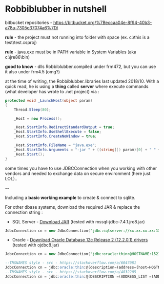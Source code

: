 # Robbiblubber in nutshell

bitbucket repositories - https://bitbucket.org/%7Beccaa04e-8f94-40b3-a78a-7305e37074a6%7D/

**rule** - the project must not running into folder with space (ex. c:\this is a test\test.csproj)

**rule** - java.exe must be in PATH variable in System Variables (aka c:\jre86\bin)

**good to know** - dlls Robbiblubber.compiled under frm472, but you can use it also under frm4.5 (omg?)

at the time of writing, the Robbiblubber.libraries last updated 2018/10. With a quick read, he is using a **thing** called **server** where execute commands (what developer has wrote to .net project) via :
```csharp
protected void _LaunchHost(object param)
{
	Thread.Sleep(80);

	_Host = new Process();

	_Host.StartInfo.RedirectStandardOutput = true;
	_Host.StartInfo.UseShellExecute = false;
	_Host.StartInfo.CreateNoWindow = true;

	_Host.StartInfo.FileName = "java.exe";
	_Host.StartInfo.Arguments = "-jar " + ((string[]) param)[0] + " " + ((string[]) param)[1];
	_Host.Start();
}
```

some times you have to use JDBCConnection when you working with other vendors and needed to exchange data on secure environment (here just LOL)..

--

Including a **basic working example** to create & connect to sqlite.

For other dbase systems, download the required JAR & replace the connection string :

  - SQL Server - [Download JAR](https://docs.microsoft.com/en-us/sql/connect/jdbc/using-the-jdbc-driver?view=sql-server-2017) (tested with mssql-jdbc-7.4.1.jre8.jar) 
```sql
JdbcConnection cn = new JdbcConnection("jdbc:sqlserver://xx.xx.xx.xx:13021;databaseName=POPAY", "com.microsoft.sqlserver.jdbc.SQLServerDriver","user","password");
```

  - Oracle - [Download Oracle Database 12c Release 2 (12.2.0.1) drivers](https://www.oracle.com/technetwork/database/application-development/jdbc/downloads/index.html) (tested with ojdbc8.jar) 
```sql
JdbcConnection cn = new JdbcConnection("jdbc:oracle:thin:@HOSTNAME:1521:SERVICENAME", "oracle.jdbc.driver.OracleDriver", "user", "pass");

--TNSNAMES style - src - https://stackoverflow.com/a/6047081
JdbcConnection cn = jdbc:oracle:thin:@(description=(address=(host=HOSTNAME)(protocol=tcp)(port=PORT))(connect_data=(service_name=SERVICENAME)(server=SHARED)))
--TNSNAMES style - src - https://stackoverflow.com/a/4832205
JdbcConnection cn = jdbc:oracle:thin:@(DESCRIPTION =(ADDRESS_LIST =(ADDRESS =(PROTOCOL=TCP)(HOST=blah.example.com)(PORT=1521)))(CONNECT_DATA=(SID=BLAHSID)(GLOBAL_NAME=BLAHSID.WORLD)(SERVER=DEDICATED)))
```
